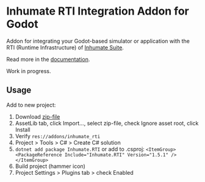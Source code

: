 # Inhumate RTI Integration Addon for Godot

Addon for integrating your Godot-based simulator or application with the RTI (Runtime Infrastructure) of [Inhumate Suite](https://inhumatesystems.com/products/suite/).

Read more in the [documentation](https://docs.inhumatesystems.com/integrations/godot/).

Work in progress.

## Usage

Add to new project:

1. Download [zip-file](https://github.com/inhumatesystems/godot-rti/archive/refs/heads/main.zip)
1. AssetLib tab, click Import…, select zip-file, check Ignore asset root, click Install
1. Verify `res://addons/inhumate_rti`
1. Project > Tools > C# > Create C# solution
1. `dotnet add package Inhumate.RTI` or add to .csproj: `<ItemGroup><PackageReference Include="Inhumate.RTI" Version="1.5.1" /></ItemGroup>`
1. Build project (hammer icon)
1. Project Settings > Plugins tab > check Enabled
